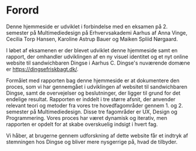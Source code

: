 # Forord
Denne hjemmeside er udviklet i forbindelse med en eksamen på 2. semester på Multimediedesign på Erhvervsakademi Aarhus af Anna Vinge, Cecilia Torp Hansen, Karoline Astrup Bauer og Maiken Spliid Nørgaard.

I løbet af eksamenen er der blevet udviklet denne hjemmeside samt en rapport, der omhandler udviklingen af en ny visuel identitet og et nyt online website til sandwichbaren Dingse i Aarhus C. Dingse's nuværende domæne er https://dingsefriskbagt.dk/.

Formålet med rapporten bag denne hjemmeside er at dokumentere den proces, som vi har gennemgået i udviklingen af websitet til sandwichbaren Dingse, samt de overvejelser og beslutninger, der ligger til grund for det endelige resultat. Rapporten er inddelt i tre større afsnit, der anvender relevant teori og metoder fra vores tre hovedfagområder gennem 1. og 2. semester på Multimediedesign. Disse tre fagområder er UX, Design og Programmering. Vores proces har været dynamisk og iterativ, men rapporten er opdelt for at skabe overskuelig indsigt i hvert fag.

Vi håber, at brugerne gennem udforskning af dette website får et indtryk af stemningen hos Dingse og bliver mere nysgerrige på, hvad de tilbyder.